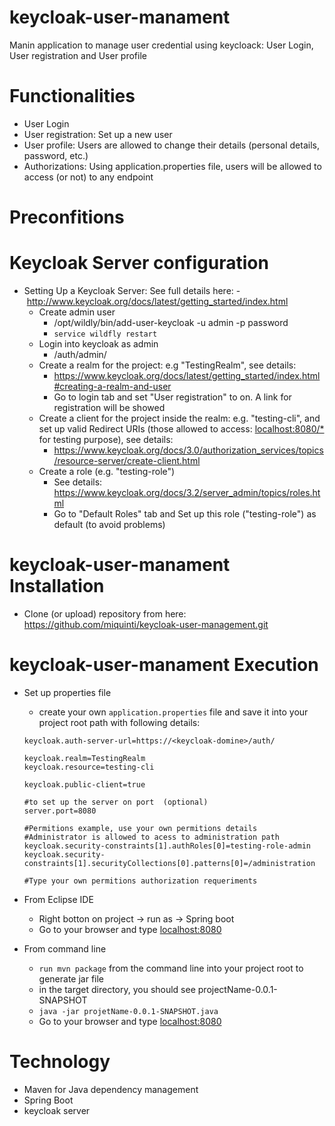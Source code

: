 # keycloak-user-manament
Manin application to manage user credential using keycloack: User Login, User registration and User profile

# Functionalities
- User Login
- User registration: Set up a new user
- User profile: Users are allowed to change their details (personal details, password, etc.)
- Authorizations: Using application.properties file, users will be allowed to access (or not) to any endpoint

# Preconfitions
# Keycloak Server configuration
- Setting Up a Keycloak Server: See full details here: - http://www.keycloak.org/docs/latest/getting_started/index.html
	- Create admin user
		- /opt/wildly/bin/add-user-keycloak -u admin -p password
		- `service wildfly restart`
	- Login into keycloak as admin
	    - <keycloakdomain>/auth/admin/
	- Create a realm for the project: e.g "TestingRealm", see details:
	    - https://www.keycloak.org/docs/latest/getting_started/index.html#creating-a-realm-and-user
		- Go to login tab and set "User registration" to on. A link for registration will be showed
	- Create a client for the project inside the realm: e.g. "testing-cli", and set up valid Redirect URIs (those allowed to access: <localhost:8080/*> for testing purpose), see details:
	    - https://www.keycloak.org/docs/3.0/authorization_services/topics/resource-server/create-client.html 
	- Create a role (e.g. "testing-role") 
		- See details: https://www.keycloak.org/docs/3.2/server_admin/topics/roles.html
		- Go to "Default Roles" tab and Set up this role ("testing-role") as default (to avoid problems)

# keycloak-user-manament Installation
- Clone (or upload) repository from here: https://github.com/miquinti/keycloak-user-management.git

# keycloak-user-manament Execution
- Set up properties file
    - create your own `application.properties` file and save it into your project root path with following details:

    ```
	keycloak.auth-server-url=https://<keycloak-domine>/auth/

    keycloak.realm=TestingRealm
    keycloak.resource=testing-cli
	
    keycloak.public-client=true

    #to set up the server on port  (optional)
    server.port=8080

    #Permitions example, use your own permitions details
    #Administrator is allowed to acess to administration path
    keycloak.security-constraints[1].authRoles[0]=testing-role-admin
    keycloak.security-constraints[1].securityCollections[0].patterns[0]=/administration

	#Type your own permitions authorization requeriments
   
	```

- From Eclipse IDE
    - Right botton on project -> run as -> Spring boot
	- Go to your browser and type <localhost:8080>
	
- From command line
    - `run mvn package` from the command line into your project root to generate jar file
    - in the target directory, you should see projectName-0.0.1-SNAPSHOT
	- `java -jar projetName-0.0.1-SNAPSHOT.java`
	- Go to your browser and type <localhost:8080>
	

# Technology

- Maven for Java dependency management
- Spring Boot 
- keycloak server


